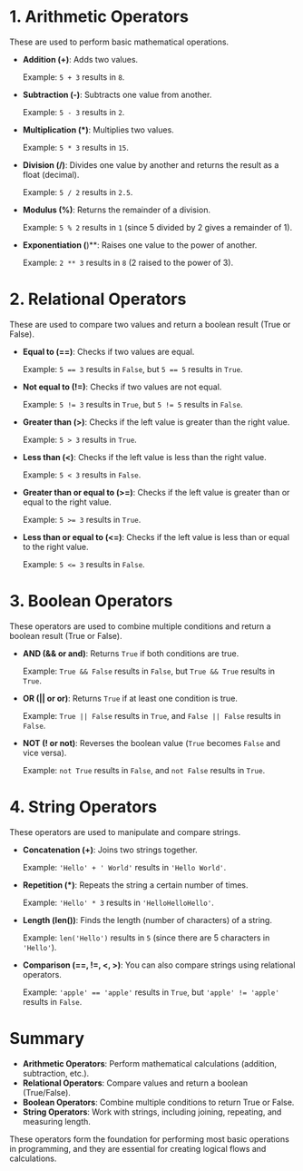 # 1. Arithmetic Operators

These are used to perform basic mathematical operations.

- **Addition (+)**: Adds two values.

  Example: `5 + 3` results in `8`.

- **Subtraction (-)**: Subtracts one value from another.

  Example: `5 - 3` results in `2`.

- **Multiplication (*)**: Multiplies two values.

  Example: `5 * 3` results in `15`.

- **Division (/)**: Divides one value by another and returns the result as a float (decimal).

  Example: `5 / 2` results in `2.5`.

- **Modulus (%)**: Returns the remainder of a division.

  Example: `5 % 2` results in `1` (since 5 divided by 2 gives a remainder of 1).

- **Exponentiation (**)**: Raises one value to the power of another.

  Example: `2 ** 3` results in `8` (2 raised to the power of 3).

# 2. Relational Operators

These are used to compare two values and return a boolean result (True or False).

- **Equal to (==)**: Checks if two values are equal.

  Example: `5 == 3` results in `False`, but `5 == 5` results in `True`.

- **Not equal to (!=)**: Checks if two values are not equal.

  Example: `5 != 3` results in `True`, but `5 != 5` results in `False`.

- **Greater than (>)**: Checks if the left value is greater than the right value.

  Example: `5 > 3` results in `True`.

- **Less than (<)**: Checks if the left value is less than the right value.

  Example: `5 < 3` results in `False`.

- **Greater than or equal to (>=)**: Checks if the left value is greater than or equal to the right value.

  Example: `5 >= 3` results in `True`.

- **Less than or equal to (<=)**: Checks if the left value is less than or equal to the right value.

  Example: `5 <= 3` results in `False`.

# 3. Boolean Operators

These operators are used to combine multiple conditions and return a boolean result (True or False).

- **AND (&& or and)**: Returns `True` if both conditions are true.

  Example: `True && False` results in `False`, but `True && True` results in `True`.

- **OR (|| or or)**: Returns `True` if at least one condition is true.

  Example: `True || False` results in `True`, and `False || False` results in `False`.

- **NOT (! or not)**: Reverses the boolean value (`True` becomes `False` and vice versa).

  Example: `not True` results in `False`, and `not False` results in `True`.

# 4. String Operators

These operators are used to manipulate and compare strings.

- **Concatenation (+)**: Joins two strings together.

  Example: `'Hello' + ' World'` results in `'Hello World'`.

- **Repetition (*)**: Repeats the string a certain number of times.

  Example: `'Hello' * 3` results in `'HelloHelloHello'`.

- **Length (len())**: Finds the length (number of characters) of a string.

  Example: `len('Hello')` results in `5` (since there are 5 characters in `'Hello'`).

- **Comparison (==, !=, <, >)**: You can also compare strings using relational operators.

  Example: `'apple' == 'apple'` results in `True`, but `'apple' != 'apple'` results in `False`.

# Summary

- **Arithmetic Operators**: Perform mathematical calculations (addition, subtraction, etc.).
- **Relational Operators**: Compare values and return a boolean (True/False).
- **Boolean Operators**: Combine multiple conditions to return True or False.
- **String Operators**: Work with strings, including joining, repeating, and measuring length.

These operators form the foundation for performing most basic operations in programming, and they are essential for creating logical flows and calculations.
```
